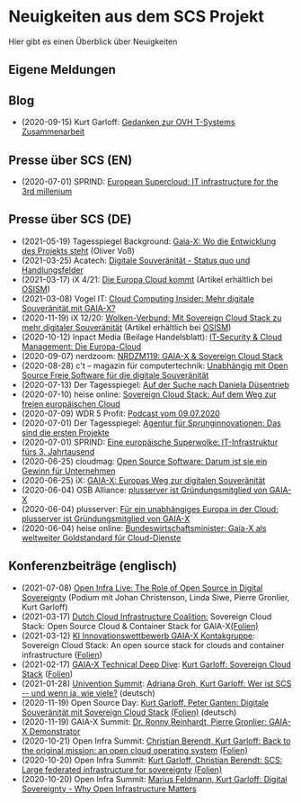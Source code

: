 # Neuigkeiten aus dem SCS Projekt

Hier gibt es einen Überblick über Neuigkeiten

## Eigene Meldungen

## Blog

* (2020-09-15) Kurt Garloff: [Gedanken zur OVH T-Systems Zusammenarbeit](/blog/20200915-garloff-ovh.html.de)

## Presse über SCS (EN)

* (2020-07-01) SPRIND: [European Supercloud: IT infrastructure for the 3rd millenium](https://www.sprind.org/en/projects/sovereign-cloud-stack/)

## Presse über SCS (DE)

* (2021-05-19) Tagesspiegel Background: [Gaia-X: Wo die Entwicklung des Projekts steht](/slides/Gaia-X-Projekt-Tagesspiegel-Background-20210519.pdf) (Oliver Vo&szlig;)
* (2021-03-25) Acatech: [Digitale Souveränität - Status quo und Handlungsfelder](https://www.acatech.de/publikation/digitale-souveraenitaet-status-quo-und-handlungsfelder/)
* (2021-03-17) iX 4/21: [Die Europa Cloud kommt](https://www.heise.de/select/ix/2021/4/2101412031450103753)
  (Artikel erhältlich bei [OSISM](https://www.osism.de/))
* (2021-03-08) Vogel IT: [Cloud Computing Insider: Mehr digitale Souveränität mit GAIA-X?](https://www.cloudcomputing-insider.de/mehr-digitale-souveraenitaet-mit-gaia-x-d-43964/)
* (2020-11-19) iX 12/20: [Wolken-Verbund: Mit Sovereign Cloud Stack zu mehr digitaler Souveränität](https://www.heise.de/select/ix/2020/12/2019813170969193194) (Artikel erhältlich bei [OSISM](https://www.osism.de/))
* (2020-10-12) Inpact Media (Beilage Handelsblatt): [IT-Security & Cloud Management: Die Europa-Cloud](https://www.inpactmedia.com/it/it-security-cloud-management/die-europa-cloud)
* (2020-09-07) nerdzoom: [NRDZM119: GAIA-X & Sovereign Cloud Stack](https://nerdzoom.de/nrdzm119-gaia-x-sovereign-cloud-stack/)
* (2020-08-28) c't – magazin für computertechnik: [Unabhängig mit Open Source Freie Software für die digitale Souveränität](https://www.heise.de/select/ct/2020/19/2021009232468241113)
* (2020-07-13) Der Tagesspiegel: [Auf der Suche nach Daniela Düsentrieb](https://www.tagesspiegel.de/wirtschaft/deutschlands-chefinnovator-laguna-auf-der-suche-nach-daniela-duesentrieb/25990046.html)
* (2020-07-10) heise online: [Sovereign Cloud Stack: Auf dem Weg zur freien europäischen Cloud](https://www.heise.de/news/Sovereign-Cloud-Stack-Auf-dem-Weg-zur-freien-europaeischen-Cloud-4839395.html)
* (2020-07-09) WDR 5 Profit: [Podcast vom 09.07.2020](https://www1.wdr.de/mediathek/audio/wdr5/wdr5-profit/audio-exporteinbruch---budelmann-electronic----siemens----stadtgemuese--100.html)
* (2020-07-01) Der Tagesspiegel: [Agentur für Sprunginnovationen: Das sind die ersten Projekte](https://background.tagesspiegel.de/digitalisierung/agentur-fuer-sprunginnovationen-das-sind-die-ersten-projekte)
* (2020-07-01) SPRIND: [Eine europäische Superwolke: IT-Infrastruktur fürs 3. Jahrtausend](https://www.sprind.org/de/laufende-projekte/sovereign-cloud-stack/)
* (2020-06-25) cloudmag: [Open Source Software: Darum ist sie ein Gewinn für Unternehmen](https://www.cloud-mag.com/open-source-software-darum-ist-sie-ein-gewinn-fuer-unternehmen/)
* (2020-06-25) iX: [GAIA-X: Europas Weg zur digitalen Souveränität](https://www.heise.de/select/ix/2020/7/2013307364093404455)
* (2020-06-04) OSB Alliance: [plusserver ist Gründungsmitglied von GAIA-X](https://osb-alliance.de/news/plusserver-ist-gruendungsmitglied-von-gaia-x)
* (2020-06-04) plusserver: [Für ein unabhängiges Europa in der Cloud: plusserver ist Gründungsmitglied von GAIA-X](https://www.plusserver.com/ps-files/presse/pm-2020-06-04-GAIA-X.pdf)
* (2020-06-04) heise online: [Bundeswirtschaftsminister: Gaia-X als weltweiter Goldstandard für Cloud-Dienste](https://www.heise.de/news/Bundeswirtschaftsminister-Gaia-X-als-weltweiter-Goldstandard-fuer-Cloud-Dienste-4774826.html?seite=2)

## Konferenzbeiträge (englisch)

* (2021-07-08) [Open Infra Live: The Role of Open Source in Digital Sovereignty](https://www.youtube.com/watch?v=JPfo6wXM0BY) (Podium mit Johan Christenson, Linda Siwe, Pierre Gronlier, Kurt Garloff)
* (2021-03-17) [Dutch Cloud Infrastructure Coalition:](https://www.dhpa.nl/nederlandse-cloud-infrastructuur-coalitie-cic-eerste-stap-naar-slagvaardig-digitaal-nederland/)
     Sovereign Cloud Stack: Open Source Cloud &amp; Container Stack for GAIA-X[(Folien)](/slides/20210317-CIC-SCS.pdf)
* (2021-03-12) [KI Innovationswettbewerb GAIA-X Kontakgruppe](https://www.digitale-technologien.de/DT/Navigation/DE/ProgrammeProjekte/AktuelleTechnologieprogramme/Kuenstliche_Intelligenz/ki.html):
    Sovereign Cloud Stack: An open source stack for clouds and container infrastructure ([Folien](/slides/20210312-VDI-KI-Innovation-SCS.pdf))
* (2021-02-17) [GAIA-X Technical Deep Dive](https://www.talque.com/app#/app/ngx/org/6iq6yI5LPSxaIRA6cmnq/sessions):
   [Kurt Garloff: Sovereign Cloud Stack](https://www.talque.com/app#/app/ngx/org/6iq6yI5LPSxaIRA6cmnq/session/cqi0846PBWkulx4fpQM6)
  ([Folien](/slides/20210217-GX-SCS.pdf))
* (2021-01-28) [Univention Summit](https://www.univention-summit.de/):
  [Adriana Groh, Kurt Garloff: Wer ist SCS -- und wenn ja, wie viele?](https://www.youtube.com/watch?v=7bVXedVeEXA) (deutsch)
* (2020-11-19) Open Source Day: 
  [Kurt Garloff, Peter Ganten: Digitale Souveränität mit Sovereign Cloud Stack](https://osb-alliance.de/veranstaltungen/open-source-day-2020-forum-fuer-digitale-souveraenitaet)
   [ (Folien)](/slides/20201119-OSD.pdf) (deutsch)
* (2020-11-19) GAIA-X Summit: [Dr. Ronny Reinhardt, Pierre Gronlier: GAIA-X Demonstrator](https://www.youtube.com/watch?v=MkTMFRzP7jA)
* (2020-10-21) Open Infra Summit: [Christian Berendt, Kurt Garloff: Back to the original mission: an open cloud operating system](https://summit.openinfra.dev/a/event/24658)
  [ (Folien)](/slides/20201010-OIF-2.pdf)
* (2020-10-20) Open Infra Summit: [Kurt Garloff, Christian Berendt: SCS: Large federated infrastructure for sovereignty](https://summit.openinfra.dev/a/event/24666)
  [ (Folien)](/slides/20201010-OIF-1.pdf)
* (2020-10-20) Open Infra Summit: [Marius Feldmann, Kurt Garloff: Digital Sovereignty - Why Open Infrastructure Matters](https://summit.openinfra.dev/a/event/24765)

